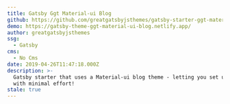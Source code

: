```yaml
---
title: Gatsby Ggt Material-ui Blog
github: https://github.com/greatgatsbyjsthemes/gatsby-starter-ggt-material-ui-blog
demo: https://gatsby-theme-ggt-material-ui-blog.netlify.app/
author: greatgatsbyjsthemes
ssg:
  - Gatsby
cms:
  - No Cms
date: 2019-04-26T11:47:18.000Z
description: >-
  Gatsby starter that uses a Material-ui blog theme - letting you set up an blog
  with minimal effort!
stale: true
---
```

